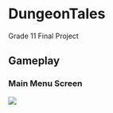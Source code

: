 # DungeonTales
Grade 11 Final Project

<h2>Gameplay</h2>

<h3>Main Menu Screen</h3>
<img src="https://i.imgur.com/4ySR9XR.png?1"/>
